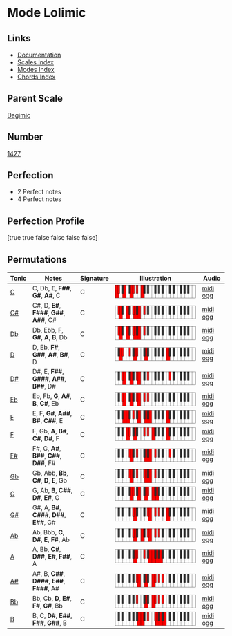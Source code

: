 # Mode Lolimic

## Links

- [Documentation](index.md)
- [Scales Index](Scales.md)
- [Modes Index](Modes.md)
- [Chords Index](Chords.md)

## Parent Scale

[Dagimic](ScaleDagimic.md)

## Number

[1427](https://ianring.com/musictheory/scales/1427)

## Perfection

- 2 Perfect notes
- 4 Perfect notes

## Perfection Profile

[true true false false false false]

## Permutations

| Tonic | Notes | Signature | Illustration | Audio |
|-------|-------|-----------|--------------|-------|
| [C](ModeCNaturalLolimic.md) | C, Db, **E**, **F##**, **G#**, **A#**, C | C | ![CNaturalLolimic](ModeCNaturalLolimic.png) | [midi](ModeCNaturalLolimic.mid) [ogg](ModeCNaturalLolimic.ogg) |
| [C#](ModeCSharpLolimic.md) | C#, D, **E#**, **F###**, **G##**, **A##**, C# | C | ![CSharpLolimic](ModeCSharpLolimic.png) | [midi](ModeCSharpLolimic.mid) [ogg](ModeCSharpLolimic.ogg) |
| [Db](ModeDFlatLolimic.md) | Db, Ebb, **F**, **G#**, **A**, **B**, Db | C | ![DFlatLolimic](ModeDFlatLolimic.png) | [midi](ModeDFlatLolimic.mid) [ogg](ModeDFlatLolimic.ogg) |
| [D](ModeDNaturalLolimic.md) | D, Eb, **F#**, **G##**, **A#**, **B#**, D | C | ![DNaturalLolimic](ModeDNaturalLolimic.png) | [midi](ModeDNaturalLolimic.mid) [ogg](ModeDNaturalLolimic.ogg) |
| [D#](ModeDSharpLolimic.md) | D#, E, **F##**, **G###**, **A##**, **B##**, D# | C | ![DSharpLolimic](ModeDSharpLolimic.png) | [midi](ModeDSharpLolimic.mid) [ogg](ModeDSharpLolimic.ogg) |
| [Eb](ModeEFlatLolimic.md) | Eb, Fb, **G**, **A#**, **B**, **C#**, Eb | C | ![EFlatLolimic](ModeEFlatLolimic.png) | [midi](ModeEFlatLolimic.mid) [ogg](ModeEFlatLolimic.ogg) |
| [E](ModeENaturalLolimic.md) | E, F, **G#**, **A##**, **B#**, **C##**, E | C | ![ENaturalLolimic](ModeENaturalLolimic.png) | [midi](ModeENaturalLolimic.mid) [ogg](ModeENaturalLolimic.ogg) |
| [F](ModeFNaturalLolimic.md) | F, Gb, **A**, **B#**, **C#**, **D#**, F | C | ![FNaturalLolimic](ModeFNaturalLolimic.png) | [midi](ModeFNaturalLolimic.mid) [ogg](ModeFNaturalLolimic.ogg) |
| [F#](ModeFSharpLolimic.md) | F#, G, **A#**, **B##**, **C##**, **D##**, F# | C | ![FSharpLolimic](ModeFSharpLolimic.png) | [midi](ModeFSharpLolimic.mid) [ogg](ModeFSharpLolimic.ogg) |
| [Gb](ModeGFlatLolimic.md) | Gb, Abb, **Bb**, **C#**, **D**, **E**, Gb | C | ![GFlatLolimic](ModeGFlatLolimic.png) | [midi](ModeGFlatLolimic.mid) [ogg](ModeGFlatLolimic.ogg) |
| [G](ModeGNaturalLolimic.md) | G, Ab, **B**, **C##**, **D#**, **E#**, G | C | ![GNaturalLolimic](ModeGNaturalLolimic.png) | [midi](ModeGNaturalLolimic.mid) [ogg](ModeGNaturalLolimic.ogg) |
| [G#](ModeGSharpLolimic.md) | G#, A, **B#**, **C###**, **D##**, **E##**, G# | C | ![GSharpLolimic](ModeGSharpLolimic.png) | [midi](ModeGSharpLolimic.mid) [ogg](ModeGSharpLolimic.ogg) |
| [Ab](ModeAFlatLolimic.md) | Ab, Bbb, **C**, **D#**, **E**, **F#**, Ab | C | ![AFlatLolimic](ModeAFlatLolimic.png) | [midi](ModeAFlatLolimic.mid) [ogg](ModeAFlatLolimic.ogg) |
| [A](ModeANaturalLolimic.md) | A, Bb, **C#**, **D##**, **E#**, **F##**, A | C | ![ANaturalLolimic](ModeANaturalLolimic.png) | [midi](ModeANaturalLolimic.mid) [ogg](ModeANaturalLolimic.ogg) |
| [A#](ModeASharpLolimic.md) | A#, B, **C##**, **D###**, **E##**, **F###**, A# | C | ![ASharpLolimic](ModeASharpLolimic.png) | [midi](ModeASharpLolimic.mid) [ogg](ModeASharpLolimic.ogg) |
| [Bb](ModeBFlatLolimic.md) | Bb, Cb, **D**, **E#**, **F#**, **G#**, Bb | C | ![BFlatLolimic](ModeBFlatLolimic.png) | [midi](ModeBFlatLolimic.mid) [ogg](ModeBFlatLolimic.ogg) |
| [B](ModeBNaturalLolimic.md) | B, C, **D#**, **E##**, **F##**, **G##**, B | C | ![BNaturalLolimic](ModeBNaturalLolimic.png) | [midi](ModeBNaturalLolimic.mid) [ogg](ModeBNaturalLolimic.ogg) |
